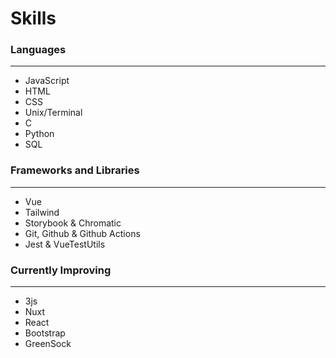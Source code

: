 # Skills

### Languages
---
* JavaScript
* HTML
* CSS
* Unix/Terminal
* C
* Python
* SQL
### Frameworks and Libraries
---
* Vue
* Tailwind
* Storybook & Chromatic
* Git, Github & Github Actions
* Jest & VueTestUtils
### Currently Improving
---
* 3js
* Nuxt
* React
* Bootstrap
* GreenSock
